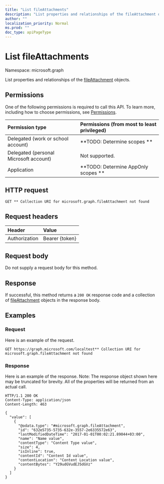 ```yaml
---
title: "List fileAttachments"
description: "List properties and relationships of the fileAttachment objects."
author: ""
localization_priority: Normal
ms.prod: ""
doc_type: apiPageType
---
```


# List fileAttachments

Namespace: microsoft.graph

List properties and relationships of the [fileAttachment](../resources/fileattachment.md) objects.

## Permissions
One of the following permissions is required to call this API. To learn more, including how to choose permissions, see [Permissions](/concepts/permissions-reference.md).

|Permission type|Permissions (from most to least privileged)|
|:---|:---|
|Delegated (work or school account)|**TODO: Determine scopes **|
|Delegated (personal Microsoft account)|Not supported.|
|Application|**TODO: Determine AppOnly scopes **|

## HTTP request
<!-- {
  "blockType": "ignored"
}
-->
``` http
GET ** Collection URI for microsoft.graph.fileAttachment not found
```

## Request headers
|Header|Value|
|:---|:---|
|Authorization|Bearer {token}|

## Request body
Do not supply a request body for this method.

## Response
If successful, this method returns a `200 OK` response code and a collection of [fileAttachment](../resources/fileattachment.md) objects in the response body.

## Examples

### Request
Here is an example of the request.
<!-- {
  "blockType": "request",
  "name": "get_fileattachment"
}
-->
``` http
GET https://graph.microsoft.com/localtest** Collection URI for microsoft.graph.fileAttachment not found
```

### Response
Here is an example of the response. Note: The response object shown here may be truncated for brevity. All of the properties will be returned from an actual call.
<!-- {
  "blockType": "response",
  "truncated": true,
  "@odata.type": "collection(microsoft.graph.fileattachment)"
}
-->
``` http
HTTP/1.1 200 OK
Content-Type: application/json
Content-Length: 463

{
  "value": [
    {
      "@odata.type": "#microsoft.graph.fileAttachment",
      "id": "632e5735-5735-632e-3557-2e6335572e63",
      "lastModifiedDateTime": "2017-01-01T00:02:21.89044+03:00",
      "name": "Name value",
      "contentType": "Content Type value",
      "size": 4,
      "isInline": true,
      "contentId": "Content Id value",
      "contentLocation": "Content Location value",
      "contentBytes": "Y29udGVudEJ5dGVz"
    }
  ]
}
```

